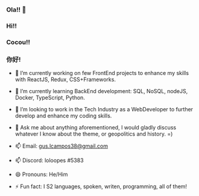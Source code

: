 ### Ola!! 👋
### Hi!!
### Cocou!!
### 你好!

- 🔭 I’m currently working on few FrontEnd projects to enhance my skills with ReactJS, Redux, CSS+Frameworks.


- 🌱 I’m currently learning BackEnd development: SQL, NoSQL, nodeJS, Docker, TypeScript, Python.


- 👯 I’m looking to work in the Tech Industry as a WebDeveloper to further develop and enhance my coding skills.


- 💬 Ask me about anything aforementioned, I would gladly discuss whatever I know about the theme, or geopolitics and history. =)


- 📫 Email:   gus.lcampos38@gmail.com
- 📫  Discord: loloopes #5383
- 😄 Pronouns: He/Him

- ⚡ Fun fact: I S2 languages, spoken, writen, programming, all of them!
